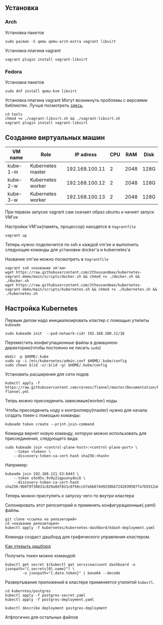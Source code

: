 ## Установка

### Arch

Установка пакетов

    sudo pacman -S qemu qemu-arch-extra vagrant libvirt

Установка плагина vagrant

    vagrant plugin install vagrant-libvirt

### Fedora

Установка пакетов

    sudo dnf install qemu-kvm libvirt

Установка плагина vagrant
Могут возникнуть проблемы с версиями библиотек.
Лучше посмотреть [здесь](https://github.com/vagrant-libvirt/vagrant-libvirt-qa/blob/main/scripts/install.bash).

    cd tools
    chmod +x ./vagrant-libvirt.sh && ./vagrant-libvirt.sh
    vagrant plugin install vagrant-libvirt

## Создание виртуальных машин

| VM name  | Role              | IP adress      | CPU | RAM  | Disk |
|----------|-------------------|----------------|-----|------|------|
| kube-1-m | Kubernetes master | 192.168.100.11 | 2   | 2048 | 128G |
| kube-2-w | Kubernetes worker | 192.168.100.12 | 2   | 2048 | 128G |
| kube-3-w | Kubernetes worker | 192.168.100.13 | 2   | 2048 | 128G |

При первом запуске vagrant сам скачает образ ubuntu и начнет запуск VM'ок

Настройки VM'ок(память, процессор) находятся в `Vagrantfile`

    vagrant up

Теперь нужно подключится по ssh к каждой vm'ке и выполнить следующие команды
для установки docker'а и kubernetes'a

Название vm'ки можно посмотреть в `Vagrantfile`

    vagrant ssh <название vm'ки>
    wget https://raw.githubusercontent.com/2thousandmax/kubernetes-vagrant-demo/main/scripts/docker.sh && chmod +x ./docker.sh && ./docker.sh
    wget https://raw.githubusercontent.com/2thousandmax/kubernetes-vagrant-demo/main/scripts/kubernetes.sh && chmod +x ./kubernetes.sh && ./kubernetes.sh

## Настройка Kubernetes

Первым делом надо инициализировать кластер с помощью утилиты `kubeadm`

    sudo kubeadm init  --pod-network-cidr 192.168.100.11/16

Переместить конфигупационные файлы в домашнюю директорию(чтобы постоянно не писать `sudo`)

    mkdir -p $HOME/.kube
    sudo cp -i /etc/kubernetes/admin.conf $HOME/.kube/config
    sudo chown $(id -u):$(id -g) $HOME/.kube/config

Установить расширения для сети подов

    kubectl apply -f https://raw.githubusercontent.com/coreos/flannel/master/Documentation/kube-flannel.yml

Тепрь можно присоеденить зависимые(worker) ноды

Чтобы присоеденить ноду к контроллеру(master) нужно для начала создать токен с помощью команды:

    kubeadm token create --print-join-command

Команда вернет новую команду, которую можно использовать для присоединения, следующего вида:

    sudo kubeadm join <control-plane-host>:<control-plane-port> \
        --token <token> \
        --discovery-token-ca-cert-hash sha256:<hash>

Например:

    kubeadm join 192.168.121.53:6443 \
        --token o3o95x.9v9y2iqpuonydoi6 \
        --discovery-token-ca-cert-hash sha256:9b6f9f38031c029a8df831c0f56ccb7ebb67449258bb7242839587fa7b5912a8

Теперь можно приступить к запуску чего-то внутри кластера

Склонировать этот репозиторий и применить конфигурационные(.yaml) файлы.

    git clone <ссылка на репозиторий>
    cd <название репозитория>
    kubectl apply -f kubernetes/kubernetes-dashbord/kdash-deployment.yaml

Команда создаст дашборд для графического управления кластером.

[Как открыть дашборд](https://github.com/kubernetes/dashboard/blob/master/docs/user/accessing-dashboard/README.md)

Получить токен можно командой:

    kubectl get secret $(kubectl get serviceaccount dashboard -o jsonpath="{.secrets[0].name}") \
            -o jsonpath="{.data.token}" | base64 --decode

Развертывание приложений в кластере применяется утилитой `kubectl`.

    cd kuberntes/postgres
    kubectl apply -f postgres-secret.yaml
    kubectl apply -f postgres-deployment.yaml

    kubectl describe deployment postgres-deployment

Атфлогично для остальных файлов
